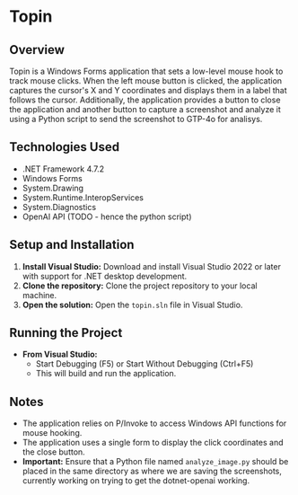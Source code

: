 # Topin

## Overview
Topin is a Windows Forms application that sets a low-level mouse hook to track mouse clicks. When the left mouse button is clicked, the application captures the cursor's X and Y coordinates and displays them in a label that follows the cursor. Additionally, the application provides a button to close the application and another button to capture a screenshot and analyze it using a Python script to send the screenshot to GTP-4o for analisys.

## Technologies Used
- .NET Framework 4.7.2
- Windows Forms
- System.Drawing
- System.Runtime.InteropServices
- System.Diagnostics
- OpenAI API (TODO - hence the python script)

## Setup and Installation
1. **Install Visual Studio:** Download and install Visual Studio 2022 or later with support for .NET desktop development.
2. **Clone the repository:** Clone the project repository to your local machine.
3. **Open the solution:** Open the `topin.sln` file in Visual Studio.

## Running the Project
- **From Visual Studio:**
  - Start Debugging (F5) or Start Without Debugging (Ctrl+F5)
  - This will build and run the application.

## Notes
- The application relies on P/Invoke to access Windows API functions for mouse hooking.
- The application uses a single form to display the click coordinates and the close button.
- **Important:** Ensure that a Python file named `analyze_image.py` should be placed in the same directory as where we are saving the screenshots, currently working on trying to get the dotnet-openai working.
